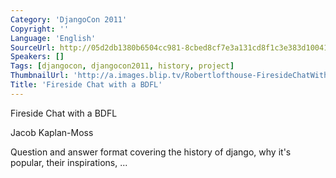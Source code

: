 ```yaml
---
Category: 'DjangoCon 2011'
Copyright: ''
Language: 'English'
SourceUrl: http://05d2db1380b6504cc981-8cbed8cf7e3a131cd8f1c3e383d10041.r93.cf2.rackcdn.com/djangocon-2011/97_fireside-chat-with-a-bdfl.m4v
Speakers: []
Tags: [djangocon, djangocon2011, history, project]
ThumbnailUrl: 'http://a.images.blip.tv/Robertlofthouse-FiresideChatWithABDFL887-468.jpg'
Title: 'Fireside Chat with a BDFL'
---
```

Fireside Chat with a BDFL

Jacob Kaplan-Moss

Question and answer format covering the history of django, why it's popular,
their inspirations, ...

